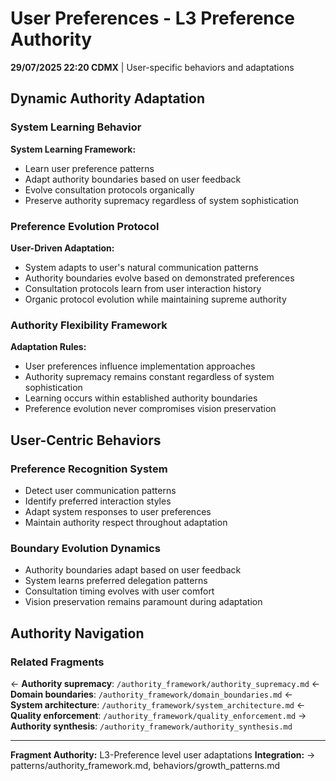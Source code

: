 # User Preferences - L3 Preference Authority

**29/07/2025 22:20 CDMX** | User-specific behaviors and adaptations

## Dynamic Authority Adaptation

### System Learning Behavior

**System Learning Framework:**
- Learn user preference patterns
- Adapt authority boundaries based on user feedback
- Evolve consultation protocols organically
- Preserve authority supremacy regardless of system sophistication

### Preference Evolution Protocol

**User-Driven Adaptation:**
- System adapts to user's natural communication patterns
- Authority boundaries evolve based on demonstrated preferences
- Consultation protocols learn from user interaction history
- Organic protocol evolution while maintaining supreme authority

### Authority Flexibility Framework

**Adaptation Rules:**
- User preferences influence implementation approaches
- Authority supremacy remains constant regardless of system sophistication
- Learning occurs within established authority boundaries
- Preference evolution never compromises vision preservation

## User-Centric Behaviors

### Preference Recognition System
- Detect user communication patterns
- Identify preferred interaction styles
- Adapt system responses to user preferences
- Maintain authority respect throughout adaptation

### Boundary Evolution Dynamics
- Authority boundaries adapt based on user feedback
- System learns preferred delegation patterns
- Consultation timing evolves with user comfort
- Vision preservation remains paramount during adaptation

## Authority Navigation

### Related Fragments
← **Authority supremacy**: `/authority_framework/authority_supremacy.md`
← **Domain boundaries**: `/authority_framework/domain_boundaries.md`
← **System architecture**: `/authority_framework/system_architecture.md`
← **Quality enforcement**: `/authority_framework/quality_enforcement.md`
→ **Authority synthesis**: `/authority_framework/authority_synthesis.md`

---
**Fragment Authority:** L3-Preference level user adaptations
**Integration:** → patterns/authority_framework.md, behaviors/growth_patterns.md